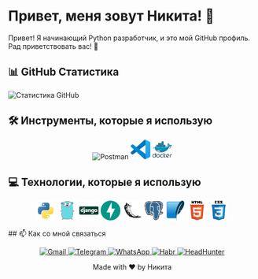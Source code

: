 <!-- Заголовок -->
# Привет, меня зовут Никита! 👋

<!-- Описание -->
Привет! Я начинающий Python разработчик, и это мой GitHub профиль. Рад приветствовать вас! 🚀

<!-- Статистика -->
## 📊 GitHub Статистика
![Статистика GitHub](https://github-readme-stats.vercel.app/api?username=KolesnikNV&show_icons=true&count_private=true&hide=contribs&theme=radical)

## 🛠️ Инструменты, которые я использую
<p align="center">
  <img src="https://www.vectorlogo.zone/logos/getpostman/getpostman-icon.svg" alt="Postman" width="40" height="40"/>
  <img src="https://raw.githubusercontent.com/devicons/devicon/master/icons/vscode/vscode-original.svg" alt="VSCode" width="40" height="40"/>
  <img src="https://raw.githubusercontent.com/devicons/devicon/master/icons/docker/docker-original-wordmark.svg" alt="Docker" width="40" height="40"/>
</p>

<!-- Технологии -->
## 💻 Технологии, которые я использую
<p align="center">
<img src="https://raw.githubusercontent.com/devicons/devicon/master/icons/python/python-original.svg" alt="Python" width="40" height="40"/>
<img src="https://raw.githubusercontent.com/devicons/devicon/master/icons/go/go-original.svg" alt="Go" width="40" height="40"/>
<img src="https://raw.githubusercontent.com/devicons/devicon/master/icons/django/django-original.svg" alt="Django" width="40" height="40"/>
<img src="https://raw.githubusercontent.com/devicons/devicon/master/icons/fastapi/fastapi-original.svg" alt="FastAPI" width="40" height="40"/>
<img src="https://raw.githubusercontent.com/devicons/devicon/master/icons/flask/flask-original.svg" alt="Flask" width="40" height="40"/>
<img src="https://raw.githubusercontent.com/devicons/devicon/master/icons/postgresql/postgresql-original.svg" alt="PostgreSQL" width="40" height="40"/>
<img src="https://raw.githubusercontent.com/devicons/devicon/master/icons/sqlite/sqlite-original.svg" alt="SQLite" width="40" height="40"/>
<img src="https://raw.githubusercontent.com/devicons/devicon/master/icons/html5/html5-original-wordmark.svg" alt="HTML5" width="40" height="40"/>
<img src="https://raw.githubusercontent.com/devicons/devicon/master/icons/css3/css3-original-wordmark.svg" alt="CSS3" width="40" height="40"/>
</p>
<!-- Связь и социальные сети -->
## 📫 Как со мной связаться
<p align="center">
  <a href="mailto:ваша_электронная_почта@gmail.com"> <img src="https://img.shields.io/badge/Gmail-D14836?style=for-the-badge&logo=gmail&logoColor=white" alt="Gmail" width="80" height="20"/> </a>
  <a href="https://t.me/ваш_ник_в_telegram"> <img src="https://img.shields.io/badge/Telegram-2CA5E0?style=for-the-badge&logo=telegram&logoColor=white" alt="Telegram" width="100" height="20"/> </a>
  <a href="https://api.whatsapp.com/send?phone=ваш_номер_телефона"> <img src="https://img.shields.io/badge/WhatsApp-25D366?style=for-the-badge&logo=whatsapp&logoColor=white" alt="WhatsApp" width="100" height="20"/> </a>
  <a href="https://habr.com/ru/users/ваш_ник_на_habr/"> <img src="https://img.shields.io/badge/Habr-FF5722?style=for-the-badge&logo=habr&logoColor=white" alt="Habr" width="60" height="20"/> </a>
  <a href="https://hh.ru/resume/ваш_ник_на_hh"> <img src="https://img.shields.io/badge/HeadHunter-00B24D?style=for-the-badge&logo=hh.ru&logoColor=white" alt="HeadHunter" width="130" height="20"/> </a>
  <!-- Добавьте другие иконки для связи здесь, если есть -->
</p>

<!-- Подпись -->
<p align="center">Made with ❤️ by Никита</p>
